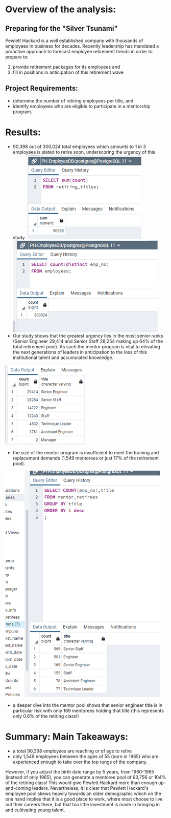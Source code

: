 # Overview of the analysis: 
## Preparing for the "Silver Tsunami"

Pewlett Hackard is a well established company with thousands of employees in business for decades.  Recently leadership has mandated a proactive approach to forecast employee retirement trends in order to prepare to:
1.  provide retirement packages for its employees and
2.  fill in positions in anticipation of this retirement wave

## Project Requirements:
 * determine the number of retiring employees per title, and 
 * identify employees who are eligible to participate in a mentorship program. 

# Results: 
* 90,398 out of 300,024 total employees which amounts to 1 in 3 employees is slated to retire soon, underscoring the urgency of this study.
![retiring_count](https://github.com/cortesh/Pewlett-Hackard-Analysis/blob/main/Analysis%20Projects%20Folder/Pewlett-Hackard%20Analysis%20Folder/retiring_count.PNG)
![total_count](https://github.com/cortesh/Pewlett-Hackard-Analysis/blob/main/Analysis%20Projects%20Folder/Pewlett-Hackard%20Analysis%20Folder/total_count.PNG)
* Our study shows that the greatest urgency lies in the most senior ranks (Senior Engineer 29,414 and Senior Staff 28,254 making up 64% of the total retirement pool).  As such the mentor program is vital to elevating the next generations of leaders in anticipation to the loss of this institutional talent and accumulated knowledge.

![unique_titles_groupby](https://github.com/cortesh/Pewlett-Hackard-Analysis/blob/main/Analysis%20Projects%20Folder/Pewlett-Hackard%20Analysis%20Folder/unique_titles_groupby.PNG)

* the size of the mentor program is insufficient to meet the training and replacement demands (1,549 mentorees or just 17% of the retirement pool).

![mentorees_title_groupby](https://github.com/cortesh/Pewlett-Hackard-Analysis/blob/main/Analysis%20Projects%20Folder/Pewlett-Hackard%20Analysis%20Folder/mentorees_title_groupby.PNG)

* a deeper dive into the mentor pool shows that senior engineer title is in particular risk with only 169 mentorees holding that title (this represents only 0.6% of the retiring class!)

# Summary: Main Takeaways:

* a total 90,398 employees are reaching or of age to retire
* only 1,549 employees between the ages of 55 (born in 1965) who are experienced enough to take over the top rungs of the company.

However, if you adjust the birth date range by 5 years, from 1960-1965 (instead of only 1965), you can generate a mentoree pool of 93,756 or 104% of the retiring class!  This would give Pewlett Hackard more than enough up-and-coming leaders.  Nevertheless, it is clear that Pewlett Hackard's employee pool skews heavily towards an older demographic which on the one hand implies that it is a good place to work, where most choose to live out their careers there, but that too little investment is made in bringing in and cultivating young talent.
